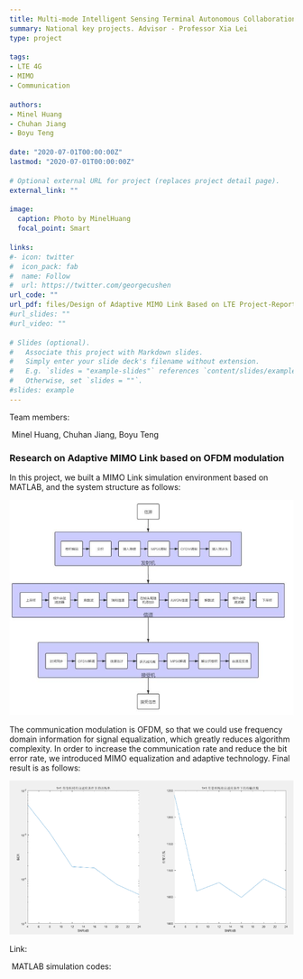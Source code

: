 ```yaml
---
title: Multi-mode Intelligent Sensing Terminal Autonomous Collaboration Technology
summary: National key projects. Advisor - Professor Xia Lei
type: project

tags: 
- LTE 4G
- MIMO
- Communication

authors:
- Minel Huang
- Chuhan Jiang
- Boyu Teng

date: "2020-07-01T00:00:00Z"
lastmod: "2020-07-01T00:00:00Z"

# Optional external URL for project (replaces project detail page).
external_link: ""

image:
  caption: Photo by MinelHuang
  focal_point: Smart

links:
#- icon: twitter
#  icon_pack: fab
#  name: Follow
#  url: https://twitter.com/georgecushen
url_code: ""
url_pdf: files/Design of Adaptive MIMO Link Based on LTE Project-Report.pdf
#url_slides: ""
#url_video: ""

# Slides (optional).
#   Associate this project with Markdown slides.
#   Simply enter your slide deck's filename without extension.
#   E.g. `slides = "example-slides"` references `content/slides/example-slides.md`.
#   Otherwise, set `slides = ""`.
#slides: example
---
```


Team members:

​		Minel Huang, Chuhan Jiang, Boyu Teng

### Research on Adaptive MIMO Link based on OFDM modulation

In this project, we built a MIMO Link simulation environment based on MATLAB, and the system structure as follows:

![](./featured.jpg)

The communication modulation is OFDM, so that we could use frequency domain information for signal equalization, which greatly reduces algorithm complexity. In order to increase the communication rate and reduce the bit error rate, we introduced MIMO equalization and adaptive technology. Final result is as follows:

![](./01.png)

Link:

​		MATLAB simulation codes: